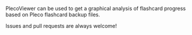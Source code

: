 PlecoViewer can be used to get a graphical analysis of flashcard progress based on Pleco flashcard backup files.

Issues and pull requests are always welcome!

